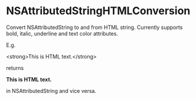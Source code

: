 NSAttributedStringHTMLConversion
================================

Convert NSAttributedString to and from HTML string. Currently supports bold, italic, underline and text color attributes.

E.g.

\<strong\>This is HTML text.\</strong\>

returns

**This is HTML text.**


in NSAttributedString and vice versa.
